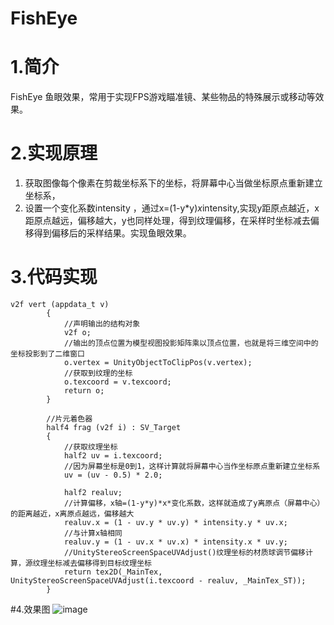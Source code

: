# FishEye
# 1.简介
FishEye 鱼眼效果，常用于实现FPS游戏瞄准镜、某些物品的特殊展示或移动等效果。

# 2.实现原理

 1. 获取图像每个像素在剪裁坐标系下的坐标，将屏幕中心当做坐标原点重新建立坐标系，
 2. 设置一个变化系数intensity ，通过x=(1-y*y)*x*intensity,实现y距原点越近，x距原点越远，偏移越大，y也同样处理，得到纹理偏移，在采样时坐标减去偏移得到偏移后的采样结果。实现鱼眼效果。
# 3.代码实现

    v2f vert (appdata_t v)
			{
				//声明输出的结构对象
				v2f o;
				//输出的顶点位置为模型视图投影矩阵乘以顶点位置，也就是将三维空间中的坐标投影到了二维窗口
				o.vertex = UnityObjectToClipPos(v.vertex);
				//获取到纹理的坐标
				o.texcoord = v.texcoord;
				return o;
			}
	
			//片元着色器
			half4 frag (v2f i) : SV_Target
			{
				//获取纹理坐标
				half2 uv = i.texcoord;
				//因为屏幕坐标是0到1，这样计算就将屏幕中心当作坐标原点重新建立坐标系
				uv = (uv - 0.5) * 2.0;

				half2 realuv;
				//计算偏移，x轴=(1-y*y)*x*变化系数，这样就造成了y离原点（屏幕中心）的距离越近，x离原点越远，偏移越大
				realuv.x = (1 - uv.y * uv.y) * intensity.y * uv.x;
				//与计算x轴相同
				realuv.y = (1 - uv.x * uv.x) * intensity.x * uv.y;
				//UnityStereoScreenSpaceUVAdjust()纹理坐标的材质球调节偏移计算，源纹理坐标减去偏移得到目标纹理坐标
				return tex2D(_MainTex, UnityStereoScreenSpaceUVAdjust(i.texcoord - realuv, _MainTex_ST));
			}

#4.效果图
![image](https://github.com/YESshowMeCode/CollectionOfUnityShader/blob/master/Assets/ShaderList/FishEye/FishEye.gif)
 
